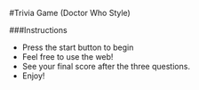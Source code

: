 #Trivia Game (Doctor Who Style)

###Instructions

- Press the start button to begin
- Feel free to use the web!
- See your final score after the three questions.
- Enjoy!
